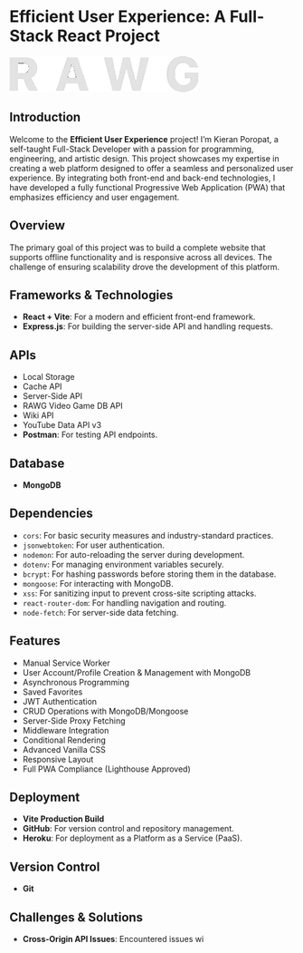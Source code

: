 # Efficient User Experience: A Full-Stack React Project

![Alt Text](public/Content/rawg.png)


## Introduction

Welcome to the **Efficient User Experience** project! I’m Kieran Poropat, a self-taught Full-Stack Developer with a passion for programming, engineering, and artistic design. This project showcases my expertise in creating a web platform designed to offer a seamless and personalized user experience. By integrating both front-end and back-end technologies, I have developed a fully functional Progressive Web Application (PWA) that emphasizes efficiency and user engagement.

## Overview

The primary goal of this project was to build a complete website that supports offline functionality and is responsive across all devices. The challenge of ensuring scalability drove the development of this platform.

## Frameworks & Technologies

- **React + Vite**: For a modern and efficient front-end framework.
- **Express.js**: For building the server-side API and handling requests.

## APIs

- Local Storage
- Cache API
- Server-Side API
- RAWG Video Game DB API
- Wiki API
- YouTube Data API v3
- **Postman**: For testing API endpoints.

## Database

- **MongoDB**

## Dependencies

- `cors`: For basic security measures and industry-standard practices.
- `jsonwebtoken`: For user authentication.
- `nodemon`: For auto-reloading the server during development.
- `dotenv`: For managing environment variables securely.
- `bcrypt`: For hashing passwords before storing them in the database.
- `mongoose`: For interacting with MongoDB.
- `xss`: For sanitizing input to prevent cross-site scripting attacks.
- `react-router-dom`: For handling navigation and routing.
- `node-fetch`: For server-side data fetching.

## Features

- Manual Service Worker
- User Account/Profile Creation & Management with MongoDB
- Asynchronous Programming
- Saved Favorites
- JWT Authentication
- CRUD Operations with MongoDB/Mongoose
- Server-Side Proxy Fetching
- Middleware Integration
- Conditional Rendering
- Advanced Vanilla CSS
- Responsive Layout
- Full PWA Compliance (Lighthouse Approved)

## Deployment

- **Vite Production Build**
- **GitHub**: For version control and repository management.
- **Heroku**: For deployment as a Platform as a Service (PaaS).

## Version Control

- **Git**

## Challenges & Solutions

- **Cross-Origin API Issues**: Encountered issues wi
